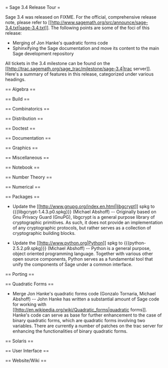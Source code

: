= Sage 3.4 Release Tour =

Sage 3.4 was released on FIXME. For the official, comprehensive release note, please refer to [[http://www.sagemath.org/src/announce/sage-3.4.txt|sage-3.4.txt]]. The following points are some of the foci of this release:

 * Merging of Jon Hanke's quadratic forms code
 * Sphinxifying the Sage documentation and move its content to the main Sage development repository

All tickets in the 3.4 milestone can be found on the [[http://trac.sagemath.org/sage_trac/milestone/sage-3.4|trac server]]. Here's a summary of features in this release, categorized under various headings.

== Algebra ==

== Build ==

== Combinatorics ==

== Distribution ==

== Doctest ==

== Documentation ==

== Graphics ==

== Miscellaneous ==

== Notebook ==

== Number Theory ==

== Numerical ==


== Packages ==


 * Update the [[http://www.gnupg.org/index.en.html|libgcrypt]] spkg to {{{libgcrypt-1.4.3.p0.spkg}}} (Michael Abshoff) -- Originally based on Gnu Privacy Guard (GnuPG), libgcrypt is a general purpose library of cryptographic primitives. As such, it does not provide an implementation of any cryptographic protocols, but rather serves as a collection of cryptographic building blocks.


 * Update the [[http://www.python.org|Python]] spkg to {{{python-2.5.2.p9.spkg}}} (Michael Abshoff) -- Python is a general purpose, object oriented programming language. Together with various other open source components, Python serves as a fundamental tool that unify the components of Sage under a common interface.


== Porting ==


== Quadratic Forms ==


 * Merge Jon Hanke's quadratic forms code (Gonzalo Tornaria, Michael Abshoff) -- John Hanke has written a substantial amount of Sage code for working with [[http://en.wikipedia.org/wiki/Quadratic_forms|quadratic forms]]. Hanke's code can serve as base for further enhancement to the case of binary quadratic forms, which are quadratic forms involving two variables. There are currently a number of patches on the trac server for enhancing the functionalities of binary quadratic forms.



== Solaris ==

== User Interface ==

== Website/Wiki ==
